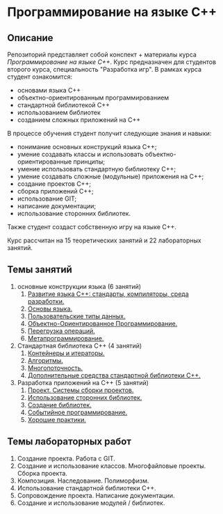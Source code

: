 # Программирование на языке С++

## Описание

Репозиторий представляет собой конспект + материалы курса _Программирование на языке С++_. Курс предназначен для студентов второго курса, специальность "Разработка игр". В рамках курса студент ознакомится:

- основами языка С++
- объектно-ориентированным программированием
- стандартной библиотекой С++
- использованием библиотек
- созданием сложных приложений на С++

В процессе обучения студент получит следующие знания и навыки:

- понимание основных конструкций языка С++;
- умение создавать классы и использовать объектно-ориентированные принципы;
- умение использовать стандартную библиотеку С++;
- умение создавать сложные (модульные) приложения на С++;
- создание проектов С++;
- сборка приложений С++;
- использование GIT;
- написание документации;
- использование сторонних библиотек.

Также студент создаст собственную игру на языке С++.

Курс рассчитан на 15 теоретических занятий и 22 лабораторных занятий.

## Темы занятий

1. основные конструкции языка (6 занятий)
   1. [Развитие языка С++: стандарты, компиляторы, среда разработки.](./11_intro.md)
   2. [Основы языка.](./12_basics.md)
   3. [Пользовательские типы данных.](./13_classes.md)
   4. [Объектно-Ориентированное Программирование.](./14_oop.md)
   5. [Перегрузка операций.](./15_operations.md)
   6. [Метапрограммирование.](./16_metaprogramming.md)
2. Стандартная библиотека С++ (4 занятий)
   1. [Контейнеры и итераторы.](./21_containers.md)
   2. [Алгоритмы.](./22_algorithms.md)
   3. [Многопоточность.](./23_threads.md)
   4. [Дополнительные средства стандартной библиотеки С++.](./24_in_plus.md)
3. Разработка приложений на С++ (5 занятий)
   1. [Проект. Системы сборки проектов.](./31_projects.md)
   2. [Использование сторонних библиотек.](./32_lib_usage.md)
   3. [Создание библиотек.](./33_lib_dev.md)
   4. [Событийное программирование.](./34_event_driven.md)
   5. [Хорошие практики.](./35_best_practices.md)

## Темы лабораторных работ

1. Создание проекта. Работа с GIT.
2. Создание и использование классов. Многофайловые проекты. Сборка проекта.
3. Композиция. Наследование. Полиморфизм.
4. Использование стандартной библиотеки С++.
5. Сопровождение проекта. Написание документации.
6. Создание и использование модулей / библиотек.
